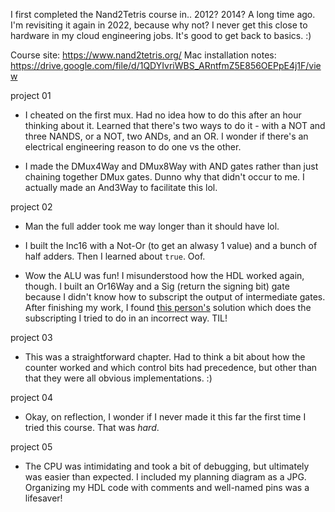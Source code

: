 I first completed the Nand2Tetris course in.. 2012? 2014? A long time ago. I'm revisiting it again in 2022, because why not? I never get this close to hardware in my cloud engineering jobs. It's good to get back to basics. :)

Course site: https://www.nand2tetris.org/
Mac installation notes: https://drive.google.com/file/d/1QDYIvriWBS_ARntfmZ5E856OEPpE4j1F/view

project 01

- I cheated on the first mux. Had no idea how to do this after an hour thinking about it. Learned that there's two ways to do it - with a NOT and three NANDS, or a NOT, two ANDs, and an OR. I wonder if there's an electrical engineering reason to do one vs the other.

- I made the DMux4Way and DMux8Way with AND gates rather than just chaining together DMux gates. Dunno why that didn't occur to me. I actually made an And3Way to facilitate this lol.

project 02

- Man the full adder took me way longer than it should have lol.

- I built the Inc16 with a Not-Or (to get an alwasy 1 value) and a bunch of half adders. Then I learned about `true`. Oof.

- Wow the ALU was fun! I misunderstood how the HDL worked again, though. I built an Or16Way and a Sig (return the signing bit) gate because I didn't know how to subscript the output of intermediate gates. After finishing my work, I found [this person's](https://github.com/xctom/Nand2Tetris/blob/master/projects/02/ALU.hdl) solution which does the subscripting I tried to do in an incorrect way. TIL!

project 03

- This was a straightforward chapter. Had to think a bit about how the counter worked and which control bits had precedence, but other than that they were all obvious implementations. :)

project 04
- Okay, on reflection, I wonder if I never made it this far the first time I tried this course. That was _hard_.

project 05
- The CPU was intimidating and took a bit of debugging, but ultimately was easier than expected. I included my planning diagram as a JPG. Organizing my HDL code with comments and well-named pins was a lifesaver!
